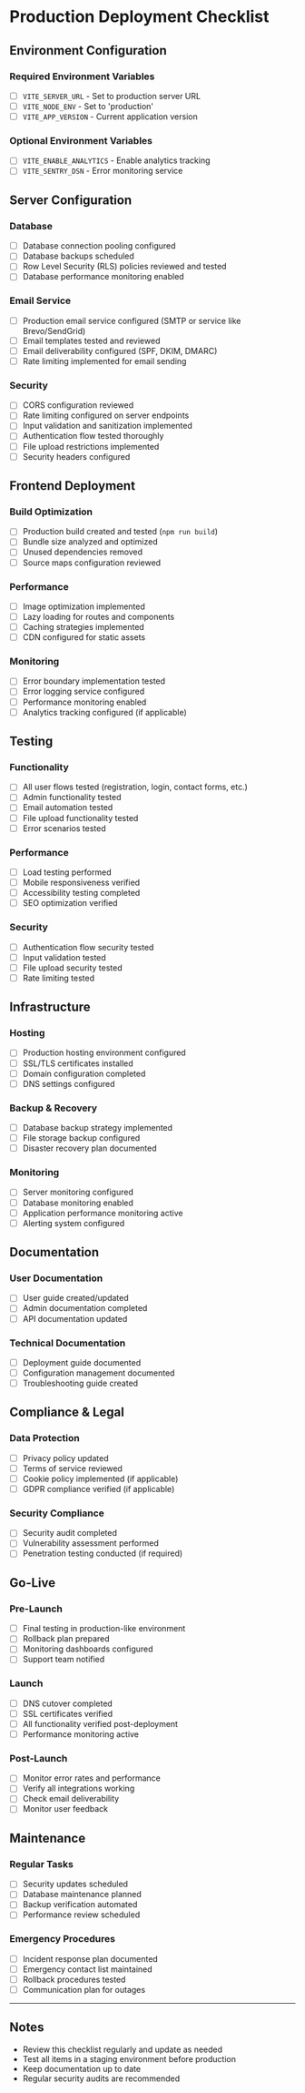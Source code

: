 
# Production Deployment Checklist

## Environment Configuration

### Required Environment Variables
- [ ] `VITE_SERVER_URL` - Set to production server URL
- [ ] `VITE_NODE_ENV` - Set to 'production'
- [ ] `VITE_APP_VERSION` - Current application version

### Optional Environment Variables
- [ ] `VITE_ENABLE_ANALYTICS` - Enable analytics tracking
- [ ] `VITE_SENTRY_DSN` - Error monitoring service

## Server Configuration

### Database
- [ ] Database connection pooling configured
- [ ] Database backups scheduled
- [ ] Row Level Security (RLS) policies reviewed and tested
- [ ] Database performance monitoring enabled

### Email Service
- [ ] Production email service configured (SMTP or service like Brevo/SendGrid)
- [ ] Email templates tested and reviewed
- [ ] Email deliverability configured (SPF, DKIM, DMARC)
- [ ] Rate limiting implemented for email sending

### Security
- [ ] CORS configuration reviewed
- [ ] Rate limiting configured on server endpoints
- [ ] Input validation and sanitization implemented
- [ ] Authentication flow tested thoroughly
- [ ] File upload restrictions implemented
- [ ] Security headers configured

## Frontend Deployment

### Build Optimization
- [ ] Production build created and tested (`npm run build`)
- [ ] Bundle size analyzed and optimized
- [ ] Unused dependencies removed
- [ ] Source maps configuration reviewed

### Performance
- [ ] Image optimization implemented
- [ ] Lazy loading for routes and components
- [ ] Caching strategies implemented
- [ ] CDN configured for static assets

### Monitoring
- [ ] Error boundary implementation tested
- [ ] Error logging service configured
- [ ] Performance monitoring enabled
- [ ] Analytics tracking configured (if applicable)

## Testing

### Functionality
- [ ] All user flows tested (registration, login, contact forms, etc.)
- [ ] Admin functionality tested
- [ ] Email automation tested
- [ ] File upload functionality tested
- [ ] Error scenarios tested

### Performance
- [ ] Load testing performed
- [ ] Mobile responsiveness verified
- [ ] Accessibility testing completed
- [ ] SEO optimization verified

### Security
- [ ] Authentication flow security tested
- [ ] Input validation tested
- [ ] File upload security tested
- [ ] Rate limiting tested

## Infrastructure

### Hosting
- [ ] Production hosting environment configured
- [ ] SSL/TLS certificates installed
- [ ] Domain configuration completed
- [ ] DNS settings configured

### Backup & Recovery
- [ ] Database backup strategy implemented
- [ ] File storage backup configured
- [ ] Disaster recovery plan documented

### Monitoring
- [ ] Server monitoring configured
- [ ] Database monitoring enabled
- [ ] Application performance monitoring active
- [ ] Alerting system configured

## Documentation

### User Documentation
- [ ] User guide created/updated
- [ ] Admin documentation completed
- [ ] API documentation updated

### Technical Documentation
- [ ] Deployment guide documented
- [ ] Configuration management documented
- [ ] Troubleshooting guide created

## Compliance & Legal

### Data Protection
- [ ] Privacy policy updated
- [ ] Terms of service reviewed
- [ ] Cookie policy implemented (if applicable)
- [ ] GDPR compliance verified (if applicable)

### Security Compliance
- [ ] Security audit completed
- [ ] Vulnerability assessment performed
- [ ] Penetration testing conducted (if required)

## Go-Live

### Pre-Launch
- [ ] Final testing in production-like environment
- [ ] Rollback plan prepared
- [ ] Monitoring dashboards configured
- [ ] Support team notified

### Launch
- [ ] DNS cutover completed
- [ ] SSL certificates verified
- [ ] All functionality verified post-deployment
- [ ] Performance monitoring active

### Post-Launch
- [ ] Monitor error rates and performance
- [ ] Verify all integrations working
- [ ] Check email deliverability
- [ ] Monitor user feedback

## Maintenance

### Regular Tasks
- [ ] Security updates scheduled
- [ ] Database maintenance planned
- [ ] Backup verification automated
- [ ] Performance review scheduled

### Emergency Procedures
- [ ] Incident response plan documented
- [ ] Emergency contact list maintained
- [ ] Rollback procedures tested
- [ ] Communication plan for outages

---

## Notes

- Review this checklist regularly and update as needed
- Test all items in a staging environment before production
- Keep documentation up to date
- Regular security audits are recommended
